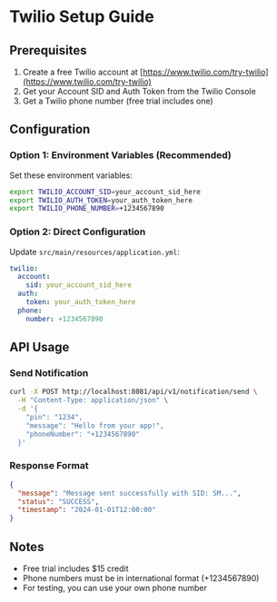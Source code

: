 # Twilio Setup Guide

## Prerequisites
1. Create a free Twilio account at [https://www.twilio.com/try-twilio](https://www.twilio.com/try-twilio)
2. Get your Account SID and Auth Token from the Twilio Console
3. Get a Twilio phone number (free trial includes one)

## Configuration

### Option 1: Environment Variables (Recommended)
Set these environment variables:
```bash
export TWILIO_ACCOUNT_SID=your_account_sid_here
export TWILIO_AUTH_TOKEN=your_auth_token_here
export TWILIO_PHONE_NUMBER=+1234567890
```

### Option 2: Direct Configuration
Update `src/main/resources/application.yml`:
```yaml
twilio:
  account:
    sid: your_account_sid_here
  auth:
    token: your_auth_token_here
  phone:
    number: +1234567890
```

## API Usage

### Send Notification
```bash
curl -X POST http://localhost:8081/api/v1/notification/send \
  -H "Content-Type: application/json" \
  -d '{
    "pin": "1234",
    "message": "Hello from your app!",
    "phoneNumber": "+1234567890"
  }'
```

### Response Format
```json
{
  "message": "Message sent successfully with SID: SM...",
  "status": "SUCCESS",
  "timestamp": "2024-01-01T12:00:00"
}
```

## Notes
- Free trial includes $15 credit
- Phone numbers must be in international format (+1234567890)
- For testing, you can use your own phone number 